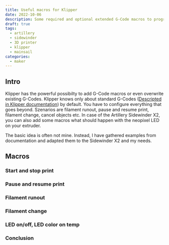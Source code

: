 ```yaml
---
title: Useful macros for Klipper
date: 2022-10-06
description: Some required and optional extended G-Code macros to program your sidewinder x2 exactly as you like and need.
draft: true
tags: 
  - artillery
  - sidewinder
  - 3D printer
  - klipper
  - mainsail
categories:
  - maker
---
```


## Intro

Klipper has the powerful possibilty to add G-Code macros or even overwrite existing G-Codes. Klipper knows only about standard G-Codes ([Descripted in Klipper documentation](https://www.klipper3d.org/G-Codes.html)) by default. You have to configure everything that goes beyond. Szenarios are filament runout, pause and resume print, filament change, cancel objects etc. In case of the Artillery Sidewinder X2, you can also add some macros what should happen with the neopixel LED on your extruder. 

The basic idea is often not mine. Instead, I have gathered examples from documentation and adapted them to the Sidewinder X2 and my needs.

## Macros

### Start and stop print

### Pause and resume print

### Filament runout

### Filament change

### LED on/off, LED color on temp

### Conclusion

